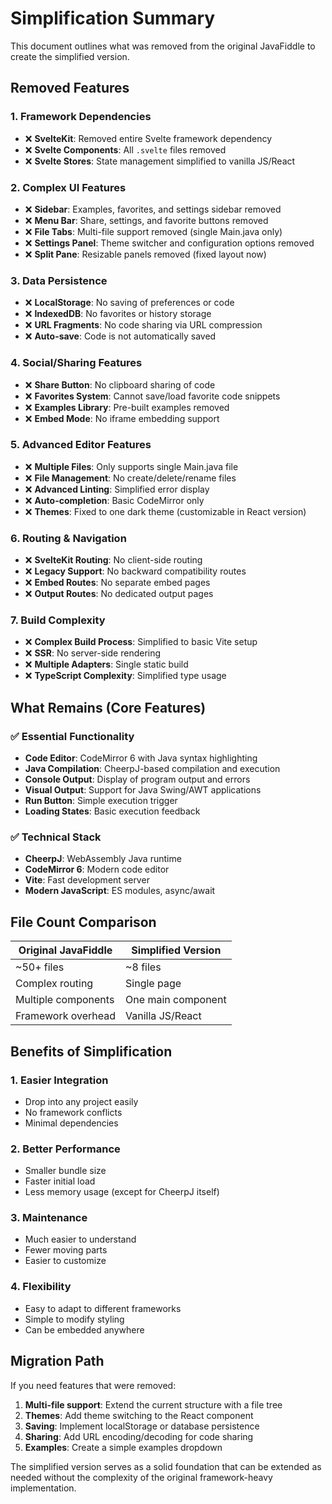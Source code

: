 # Simplification Summary

This document outlines what was removed from the original JavaFiddle to create the simplified version.

## Removed Features

### 1. Framework Dependencies
- ❌ **SvelteKit**: Removed entire Svelte framework dependency
- ❌ **Svelte Components**: All `.svelte` files removed
- ❌ **Svelte Stores**: State management simplified to vanilla JS/React

### 2. Complex UI Features
- ❌ **Sidebar**: Examples, favorites, and settings sidebar removed
- ❌ **Menu Bar**: Share, settings, and favorite buttons removed
- ❌ **File Tabs**: Multi-file support removed (single Main.java only)
- ❌ **Settings Panel**: Theme switcher and configuration options removed
- ❌ **Split Pane**: Resizable panels removed (fixed layout now)

### 3. Data Persistence
- ❌ **LocalStorage**: No saving of preferences or code
- ❌ **IndexedDB**: No favorites or history storage
- ❌ **URL Fragments**: No code sharing via URL compression
- ❌ **Auto-save**: Code is not automatically saved

### 4. Social/Sharing Features
- ❌ **Share Button**: No clipboard sharing of code
- ❌ **Favorites System**: Cannot save/load favorite code snippets
- ❌ **Examples Library**: Pre-built examples removed
- ❌ **Embed Mode**: No iframe embedding support

### 5. Advanced Editor Features
- ❌ **Multiple Files**: Only supports single Main.java file
- ❌ **File Management**: No create/delete/rename files
- ❌ **Advanced Linting**: Simplified error display
- ❌ **Auto-completion**: Basic CodeMirror only
- ❌ **Themes**: Fixed to one dark theme (customizable in React version)

### 6. Routing & Navigation
- ❌ **SvelteKit Routing**: No client-side routing
- ❌ **Legacy Support**: No backward compatibility routes
- ❌ **Embed Routes**: No separate embed pages
- ❌ **Output Routes**: No dedicated output pages

### 7. Build Complexity
- ❌ **Complex Build Process**: Simplified to basic Vite setup
- ❌ **SSR**: No server-side rendering
- ❌ **Multiple Adapters**: Single static build
- ❌ **TypeScript Complexity**: Simplified type usage

## What Remains (Core Features)

### ✅ Essential Functionality
- **Code Editor**: CodeMirror 6 with Java syntax highlighting
- **Java Compilation**: CheerpJ-based compilation and execution
- **Console Output**: Display of program output and errors
- **Visual Output**: Support for Java Swing/AWT applications
- **Run Button**: Simple execution trigger
- **Loading States**: Basic execution feedback

### ✅ Technical Stack
- **CheerpJ**: WebAssembly Java runtime
- **CodeMirror 6**: Modern code editor
- **Vite**: Fast development server
- **Modern JavaScript**: ES modules, async/await

## File Count Comparison

| Original JavaFiddle | Simplified Version |
|-------------------|-------------------|
| ~50+ files | ~8 files |
| Complex routing | Single page |
| Multiple components | One main component |
| Framework overhead | Vanilla JS/React |

## Benefits of Simplification

### 1. **Easier Integration**
- Drop into any project easily
- No framework conflicts
- Minimal dependencies

### 2. **Better Performance**
- Smaller bundle size
- Faster initial load
- Less memory usage (except for CheerpJ itself)

### 3. **Maintenance**
- Much easier to understand
- Fewer moving parts
- Easier to customize

### 4. **Flexibility**
- Easy to adapt to different frameworks
- Simple to modify styling
- Can be embedded anywhere

## Migration Path

If you need features that were removed:

1. **Multi-file support**: Extend the current structure with a file tree
2. **Themes**: Add theme switching to the React component
3. **Saving**: Implement localStorage or database persistence
4. **Sharing**: Add URL encoding/decoding for code sharing
5. **Examples**: Create a simple examples dropdown

The simplified version serves as a solid foundation that can be extended as needed without the complexity of the original framework-heavy implementation.
